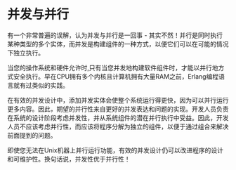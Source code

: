 # **并发与并行**

有一个非常普遍的误解，认为并发与并行是一回事 - 其实不然！并行是同时执行某种类型的多个实体，而并发是构建组件的一种方式，以便它们可以在可能的情况下独立执行。

当您的操作系统和硬件允许时,只有当您并发地构建软件组件时，才能以并行地方式安全执行。早在CPU拥有多个内核且计算机拥有大量RAM之前，Erlang编程语言就有过类似的实践。

在有效的并发设计中，添加并发实体会使整个系统运行得更快，因为可以并行运行更多内容。因此，期望的并行性来自更好的并发表达和问题的实现。开发人员负责在系统的设计阶段考虑并发性，并从系统组件的潜在并行执行中受益。因此，开发人员不应该考虑并行性，而应该将程序分解为独立的组件，以便于通过组合来解决前面提到的问题。

即使您无法在Unix机器上并行运行功能，有效的并发设计仍可以改进程序的设计和可维护性。换句话说，并发性优于并行性！